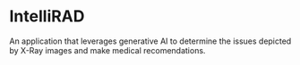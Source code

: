 # IntelliRAD
An application that leverages generative AI to determine the issues depicted by X-Ray images and make medical recomendations.

